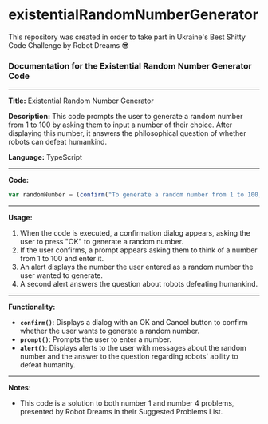 # existentialRandomNumberGenerator
This repository was created in order to take part in Ukraine's Best Shitty Code Challenge by Robot Dreams 😎

### Documentation for the Existential Random Number Generator Code

---

**Title:** Existential Random Number Generator

**Description:**
This code prompts the user to generate a random number from 1 to 100 by asking them to input a number of their choice. After displaying this number, it answers the philosophical question of whether robots can defeat humankind.

**Language:** TypeScript

---

**Code:**

```typescript
var randomNumber = (confirm("To generate a random number from 1 to 100, press OK") && (alert(`The random number is: ${prompt("Think of a number from 1 to 100, then input it below:")}`), alert("By the way, what was that question again? Could a robot defeat humankind? Hmm... I figure the answer is obvious now, peasant.")));
```

---

**Usage:**
1. When the code is executed, a confirmation dialog appears, asking the user to press "OK" to generate a random number.
2. If the user confirms, a prompt appears asking them to think of a number from 1 to 100 and enter it.
3. An alert displays the number the user entered as a random number the user wanted to generate.
4. A second alert answers the question about robots defeating humankind.

---

**Functionality:**
- **`confirm()`**: Displays a dialog with an OK and Cancel button to confirm whether the user wants to generate a random number.
- **`prompt()`**: Prompts the user to enter a number.
- **`alert()`**: Displays alerts to the user with messages about the random number and the answer to the question regarding robots' ability to defeat humanity.

---

**Notes:**
- This code is a solution to both number 1 and number 4 problems, presented by Robot Dreams in their Suggested Problems List.
